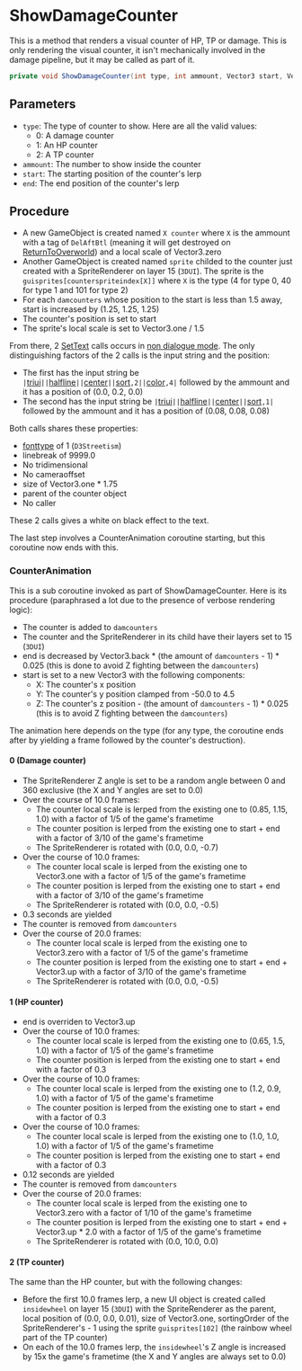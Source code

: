 # ShowDamageCounter
This is a method that renders a visual counter of HP, TP or damage. This is only rendering the visual counter, it isn't mechanically involved in the damage pipeline, but it may be called as part of it.

```cs
private void ShowDamageCounter(int type, int ammount, Vector3 start, Vector3 end)
```

## Parameters

- `type`: The type of counter to show. Here are all the valid values:
    - 0: A damage counter
    - 1: An HP counter
    - 2: A TP counter
- `ammount`: The number to show inside the counter
- `start`: The starting position of the counter's lerp
- `end`: The end position of the counter's lerp

## Procedure

- A new GameObject is created named `X counter` where `X` is the ammount with a tag of `DelAftBtl` (meaning it will get destroyed on [ReturnToOverworld](../Battle%20flow/Terminal%20coroutines/ReturnToOverworld.md)) and a local scale of Vector3.zero
- Another GameObject is created named `sprite` childed to the counter just created with a SpriteRenderer on layer 15 (`3DUI`). The sprite is the `guisprites[counterspriteindex[X]]` where `X` is the type (4 for type 0, 40 for type 1 and 101 for type 2)
- For each `damcounters` whose position to the start is less than 1.5 away, start is increased by (1.25, 1.25, 1.25)
- The counter's position is set to start
- The sprite's local scale is set to Vector3.one / 1.5

From there, 2 [SetText](../../SetText/SetText.md) calls occurs in [non dialogue mode](../../SetText/Dialogue%20mode.md#non-dialogue-mode). The only distinguishing factors of the 2 calls is the input string and the position:

- The first has the input string be `|`[triui](../../SetText/Individual%20commands/Triui.md)`||`[halfline](../../SetText/Individual%20commands/Halfline.md)`||`[center](../../SetText/Individual%20commands/Center.md)`||`[sort](../../SetText/Individual%20commands/Sort.md)`,2||`[color](../../SetText/Individual%20commands/Color.md)`,4|` followed by the ammount and it has a position of (0.0, 0.2, 0.0)
- The second has the input string be `|`[triui](../../SetText/Individual%20commands/Triui.md)`||`[halfline](../../SetText/Individual%20commands/Halfline.md)`||`[center](../../SetText/Individual%20commands/Center.md)`||`[sort](../../SetText/Individual%20commands/Sort.md)`,1|` followed by the ammount and it has a position of (0.08, 0.08, 0.08)

Both calls shares these properties:

- [fonttype](../../SetText/Notable%20states.md#fonttype) of 1 (`D3Streetism`)
- linebreak of 9999.0
- No tridimensional
- No cameraoffset
- size of Vector3.one * 1.75
- parent of the counter object
- No caller

These 2 calls gives a white on black effect to the text.

The last step involves a CounterAnimation coroutine starting, but this coroutine now ends with this.

### CounterAnimation
This is a sub coroutine invoked as part of ShowDamageCounter. Here is its procedure (paraphrased a lot due to the presence of verbose rendering logic):

- The counter is added to `damcounters`
- The counter and the SpriteRenderer in its child have their layers set to 15 (`3DUI`)
- end is decreased by Vector3.back * (the amount of `damcounters` - 1) * 0.025 (this is done to avoid Z fighting between the `damcounters`)
- start is set to a new Vector3 with the following components:
    - X: The counter's x position
    - Y: The counter's y position clamped from -50.0 to 4.5
    - Z: The counter's z position - (the amount of `damcounters` - 1) * 0.025 (this is to avoid Z fighting between the `damcounters`)

The animation here depends on the type (for any type, the coroutine ends after by yielding a frame followed by the counter's destruction).

#### 0 (Damage counter)

- The SpriteRenderer Z angle is set to be a random angle between 0 and 360 exclusive (the X and Y angles are set to 0.0)
- Over the course of 10.0 frames:
    - The counter local scale is lerped from the existing one to (0.85, 1.15, 1.0) with a factor of 1/5 of the game's frametime
    - The counter position is lerped from the existing one to start + end with a factor of 3/10 of the game's frametime
    - The SpriteRenderer is rotated with  (0.0, 0.0, -0.7)
- Over the course of 10.0 frames:
    - The counter local scale is lerped from the existing one to Vector3.one with a factor of 1/5 of the game's frametime
    - The counter position is lerped from the existing one to start + end with a factor of 3/10 of the game's frametime
    - The SpriteRenderer is rotated with  (0.0, 0.0, -0.5)
- 0.3 seconds are yielded
- The counter is removed from `damcounters`
- Over the course of 20.0 frames:
    - The counter local scale is lerped from the existing one to Vector3.zero with a factor of 1/5 of the game's frametime
    - The counter position is lerped from the existing one to start + end + Vector3.up with a factor of 3/10 of the game's frametime
    - The SpriteRenderer is rotated with  (0.0, 0.0, -0.5)

#### 1 (HP counter)

- end is overriden to Vector3.up
- Over the course of 10.0 frames:
    - The counter local scale is lerped from the existing one to (0.65, 1.5, 1.0) with a factor of 1/5 of the game's frametime
    - The counter position is lerped from the existing one to start + end with a factor of 0.3
- Over the course of 10.0 frames:
    - The counter local scale is lerped from the existing one to (1.2, 0.9, 1.0) with a factor of 1/5 of the game's frametime
    - The counter position is lerped from the existing one to start + end with a factor of 0.3
- Over the course of 10.0 frames:
    - The counter local scale is lerped from the existing one to (1.0, 1.0, 1.0) with a factor of 1/5 of the game's frametime
    - The counter position is lerped from the existing one to start + end with a factor of 0.3
- 0.12 seconds are yielded
- The counter is removed from `damcounters`
- Over the course of 20.0 frames:
    - The counter local scale is lerped from the existing one to Vector3.zero with a factor of 1/10 of the game's frametime
    - The counter position is lerped from the existing one to start + end + Vector3.up * 2.0 with a factor of 1/5 of the game's frametime
    - The SpriteRenderer is rotated with  (0.0, 10.0, 0.0)

#### 2 (TP counter)
The same than the HP counter, but with the following changes:

- Before the first 10.0 frames lerp, a new UI object is created called `insidewheel` on layer 15 (`3DUI`) with the SpriteRenderer as the parent, local position of (0.0, 0.0, 0.01), size of Vector3.one, sortingOrder of the SpriteRenderer's - 1 using the sprite `guisprites[102]` (the rainbow wheel part of the TP counter)
- On each of the 10.0 frames lerp, the `insidewheel`'s Z angle is increased by 15x the game's frametime (the X and Y angles are always set to 0.0)
